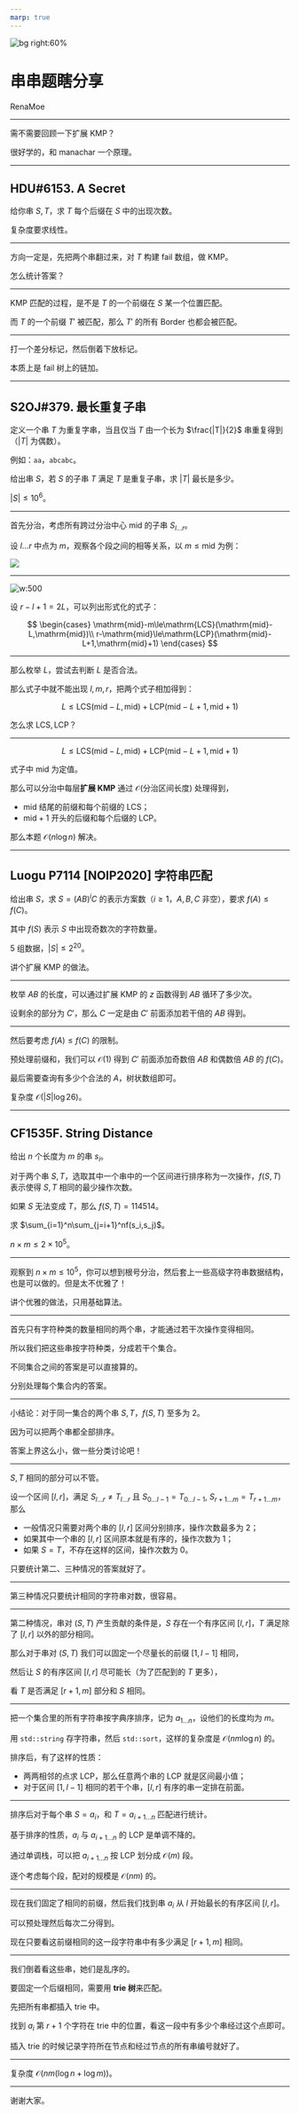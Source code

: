 ```yaml
---
marp: true
---
```


![bg right:60%](https://s1.ax1x.com/2020/10/24/BVZhjS.png)

# 串串题瞎分享

RenaMoe

---

需不需要回顾一下扩展 KMP？

很好学的，和 manachar 一个原理。

---

## HDU#6153. A Secret

给你串 $S,T$，求 $T$ 每个后缀在 $S$ 中的出现次数。

复杂度要求线性。

---

方向一定是，先把两个串翻过来，对 $T$ 构建 $\mathrm{fail}$ 数组，做 KMP。

怎么统计答案？

---

KMP 匹配的过程，是不是 $T$ 的一个前缀在 $S$ 某一个位置匹配。

而 $T$ 的一个前缀 $T'$ 被匹配，那么 $T'$ 的所有 $\mathrm{Border}$ 也都会被匹配。

---

打一个差分标记，然后倒着下放标记。

本质上是 $\mathrm{fail}$ 树上的链加。

---

## S2OJ#379. 最长重复子串

定义一个串 $T$ 为重复字串，当且仅当 $T$ 由一个长为 $\frac{|T|}{2}$ 串重复得到（$|T|$ 为偶数）。

例如：$\texttt{aa}$，$\texttt{abcabc}$。

给出串 $S$，若 $S$ 的子串 $T$ 满足 $T$ 是重复子串，求 $|T|$ 最长是多少。

$|S|\le 10^6$。

---

首先分治，考虑所有跨过分治中心 $\mathrm{mid}$ 的子串 $S_{l\dots r}$。

设 $l\dots r$ 中点为 $m$，观察各个段之间的相等关系，以 $m\le \mathrm{mid}$ 为例：

![](https://z3.ax1x.com/2021/10/08/59LItx.png)

---

![w:500](https://z3.ax1x.com/2021/05/24/gxFDnU.png)

设 $r-l+1=2L$，可以列出形式化的式子：

$$
\begin{cases}
\mathrm{mid}-m\le\mathrm{LCS}(\mathrm{mid}-L,\mathrm{mid})\\
r-\mathrm{mid}\le\mathrm{LCP}(\mathrm{mid}-L+1,\mathrm{mid}+1)
\end{cases}
$$


---

那么枚举 $L$，尝试去判断 $L$ 是否合法。

那么式子中就不能出现 $l,m,r$，把两个式子相加得到：

$$
L\le \mathrm{LCS}(\mathrm{mid}-L,\mathrm{mid})+\mathrm{LCP}(\mathrm{mid}-L+1,\mathrm{mid}+1)
$$

怎么求 $\mathrm{LCS},\mathrm{LCP}$？

---


$$
L\le \mathrm{LCS}(\mathrm{mid}-L,\mathrm{mid})+\mathrm{LCP}(\mathrm{mid}-L+1,\mathrm{mid}+1)
$$

式子中 $\mathrm{mid}$ 为定值。

那么可以分治中每层**扩展 KMP** 通过 $\mathcal O(\text{分治区间长度})$ 处理得到，

- $\mathrm{mid}$ 结尾的前缀和每个前缀的 $\mathrm{LCS}$；
- $\mathrm{mid}+1$ 开头的后缀和每个后缀的 $\mathrm{LCP}$。

那么本题 $\mathcal O(n\log n)$ 解决。

---

## Luogu P7114 [NOIP2020] 字符串匹配

给出串 $S$，求 $S=(AB)^iC$ 的表示方案数（$i\ge 1$，$A,B,C$ 非空），要求 $f(A)\le f(C)$。

其中 $f(S)$ 表示 $S$ 中出现奇数次的字符数量。

$5$ 组数据，$|S|\le 2^{20}$。

讲个扩展 KMP 的做法。

---

枚举 $AB$ 的长度，可以通过扩展 KMP 的 $z$ 函数得到 $AB$ 循环了多少次。

设剩余的部分为 $C'$，那么 $C$ 一定是由 $C'$ 前面添加若干倍的 $AB$ 得到。

---

然后要考虑 $f(A)\le f(C)$ 的限制。

预处理前缀和，我们可以 $\mathcal O(1)$ 得到 $C'$ 前面添加奇数倍 $AB$ 和偶数倍 $AB$ 的 $f(C)$。

最后需要查询有多少个合法的 $A$，树状数组即可。

复杂度 $\mathcal O(|S|\log 26)$。

---

## CF1535F. String Distance

给出 $n$ 个长度为 $m$ 的串 $s_i$。

对于两个串 $S,T$，选取其中一个串中的一个区间进行排序称为一次操作，$f(S,T)$ 表示使得 $S,T$ 相同的最少操作次数。

如果 $S$ 无法变成 $T$，那么 $f(S,T)=114514$。

求 $\sum_{i=1}^n\sum_{j=i+1}^nf(s_i,s_j)$。

$n\times m\le 2\times 10^5$。

---

观察到 $n\times m\le 10^5$，你可以想到根号分治，然后套上一些高级字符串数据结构，也是可以做的。但是太不优雅了！

讲个优雅的做法，只用基础算法。

---

首先只有字符种类的数量相同的两个串，才能通过若干次操作变得相同。

所以我们把这些串按字符种类，分成若干个集合。

不同集合之间的答案是可以直接算的。

分别处理每个集合内的答案。

---

小结论：对于同一集合的两个串 $S,T$，$f(S,T)$ 至多为 $2$。

因为可以把两个串都全部排序。

答案上界这么小，做一些分类讨论吧！

---

$S,T$ 相同的部分可以不管。

设一个区间 $[l,r]$，满足 $S_{l\dots r}\not=T_{l\dots r}$ 且 $S_{0\dots l-1}=T_{0\dots l-1}$, $S_{r+1\dots m}=T_{r+1\dots m}$，那么

- 一般情况只需要对两个串的 $[l,r]$ 区间分别排序，操作次数最多为 $2$；
- 如果其中一个串的 $[l,r]$ 区间原本就是有序的，操作次数为 $1$；
- 如果 $S=T$，不存在这样的区间，操作次数为 $0$。

只要统计第二、三种情况的答案就好了。

---

第三种情况只要统计相同的字符串对数，很容易。

---

第二种情况，串对 $(S,T)$ 产生贡献的条件是，$S$ 存在一个有序区间 $[l,r]$，$T$ 满足除了 $[l,r]$ 以外的部分相同。

那么对于串对 $(S,T)$ 我们可以固定一个尽量长的前缀 $[1,l-1]$ 相同，

然后让 $S$ 的有序区间 $[l,r]$ 尽可能长（为了匹配到的 $T$ 更多），

看 $T$ 是否满足 $[r+1,m]$ 部分和 $S$ 相同。

---

把一个集合里的所有字符串按字典序排序，记为 $a_{1\dots n}$，设他们的长度均为 $m$。

用 $\texttt{std::string}$ 存字符串，然后 $\texttt{std::sort}$，这样的复杂度是 $\mathcal O(nm\log n)$ 的。

排序后，有了这样的性质：

- 两两相邻的点求 $\mathrm{LCP}$，那么任意两个串的 $\mathrm{LCP}$ 就是区间最小值；
- 对于区间 $[1,l-1]$ 相同的若干个串，$[l,r]$ 有序的串一定排在前面。

---

排序后对于每个串 $S=a_i$，和 $T=a_{i+1\dots n}$ 匹配进行统计。

基于排序的性质，$a_i$ 与 $a_{i+1\dots n}$ 的 $\mathrm{LCP}$ 是单调不降的。

通过单调栈，可以把 $a_{i+1\dots n}$ 按 $\mathrm{LCP}$ 划分成 $\mathcal O(m)$ 段。

逐个考虑每个段，配对的规模是 $\mathcal O(nm)$ 的。

---

现在我们固定了相同的前缀，然后我们找到串 $a_i$ 从 $l$ 开始最长的有序区间 $[l,r]$。

可以预处理然后每次二分得到。

现在只要看这前缀相同的这一段字符串中有多少满足 $[r+1,m]$ 相同。

---

我们倒着看这些串，她们是乱序的。

要固定一个后缀相同，需要用 **trie 树**来匹配。

先把所有串都插入 trie 中。

找到 $a_i$ 第 $r+1$ 个字符在 trie 中的位置，看这一段中有多少个串经过这个点即可。 

插入 trie 的时候记录字符所在节点和经过节点的所有串编号就好了。

---

复杂度 $\mathcal O(nm(\log n+\log m))$。

---

谢谢大家。

